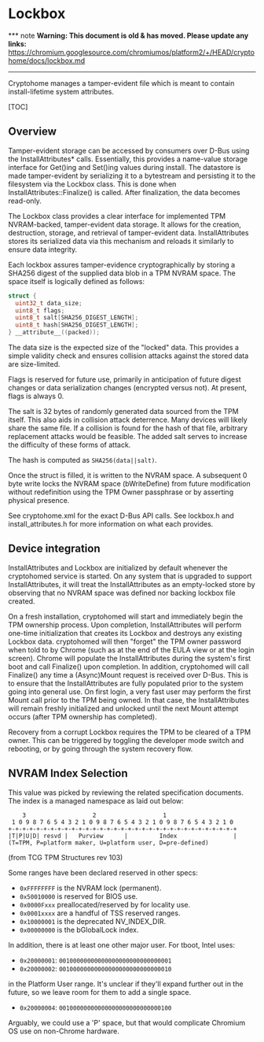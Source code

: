 # Lockbox

*** note
**Warning: This document is old & has moved.  Please update any links:**<br>
https://chromium.googlesource.com/chromiumos/platform2/+/HEAD/cryptohome/docs/lockbox.md
***

Cryptohome manages a tamper-evident file which is meant to contain
install-lifetime system attributes.

[TOC]

## Overview

Tamper-evident storage can be accessed by consumers over D-Bus using the
InstallAttributes* calls. Essentially, this provides a name-value storage
interface for Get()ing and Set()ing values during install. The datastore is made
tamper-evident by serializing it to a bytestream and persisting it to the
filesystem via the Lockbox class. This is done when
InstallAttributes::Finalize() is called. After finalization, the data becomes
read-only.

The Lockbox class provides a clear interface for implemented TPM NVRAM-backed,
tamper-evident data storage. It allows for the creation, destruction, storage,
and retrieval of tamper-evident data. InstallAttributes stores its serialized
data via this mechanism and reloads it similarly to ensure data integrity.

Each lockbox assures tamper-evidence cryptographically by storing a SHA256
digest of the supplied data blob in a TPM NVRAM space. The space itself is
logically defined as follows:

```c
struct {
  uint32_t data_size;
  uint8_t flags;
  uint8_t salt[SHA256_DIGEST_LENGTH];
  uint8_t hash[SHA256_DIGEST_LENGTH];
} __attribute__((packed));
```

The data size is the expected size of the "locked" data. This provides a simple
validity check and ensures collision attacks against the stored data are
size-limited.

Flags is reserved for future use, primarily in anticipation of future digest
changes or data serialization changes (encrypted versus not). At present, flags
is always 0.

The salt is 32 bytes of randomly generated data sourced from the TPM itself.
This also aids in collision attack deterrence. Many devices will likely share
the same file. If a collision is found for the hash of that file, arbitrary
replacement attacks would be feasible. The added salt serves to increase the
difficulty of these forms of attack.

The hash is computed as `SHA256(data||salt)`.

Once the struct is filled, it is written to the NVRAM space. A subsequent 0 byte
write locks the NVRAM space (bWriteDefine) from future modification without
redefinition using the TPM Owner passphrase or by asserting physical presence.

See cryptohome.xml for the exact D-Bus API calls. See lockbox.h and
install_attributes.h for more information on what each provides.

## Device integration

InstallAttributes and Lockbox are initialized by default whenever the
cryptohomed service is started. On any system that is upgraded to support
InstallAttributes, it will treat the InstallAttributes as an empty-locked store
by observing that no NVRAM space was defined nor backing lockbox file created.

On a fresh installation, cryptohomed will start and immediately begin the TPM
ownership process. Upon completion, InstallAttributes will perform one-time
initialization that creates its Lockbox and destroys any existing Lockbox data.
cryptohomed will then "forget" the TPM owner password when told to by Chrome
(such as at the end of the EULA view or at the login screen). Chrome will
populate the InstallAttributes during the system's first boot and call
Finalize() upon completion. In addition, cryptohomed will call Finalize() any
time a (Async)Mount request is received over D-Bus. This is to ensure that the
InstallAttributes are fully populated prior to the system going into general
use. On first login, a very fast user may perform the first Mount call prior to
the TPM being owned. In that case, the InstallAttributes will remain freshly
initialized and unlocked until the next Mount attempt occurs (after TPM
ownership has completed).

Recovery from a corrupt Lockbox requires the TPM to be cleared of a TPM owner.
This can be triggered by toggling the developer mode switch and rebooting, or by
going through the system recovery flow.

## NVRAM Index Selection

This value was picked by reviewing the related specification documents. The
index is a managed namespace as laid out below:

```
    3                   2                   1
 1 0 9 8 7 6 5 4 3 2 1 0 9 8 7 6 5 4 3 2 1 0 9 8 7 6 5 4 3 2 1 0
+-+-+-+-+-+-+-+-+-+-+-+-+-+-+-+-+-+-+-+-+-+-+-+-+-+-+-+-+-+-+-+-+
|T|P|U|D| resvd |   Purview      |         Index                |
(T=TPM, P=platform maker, U=platform user, D=pre-defined)
```

(from TCG TPM Structures rev 103)

Some ranges have been declared reserved in other specs:

*   `0xFFFFFFFF` is the NVRAM lock (permanent).
*   `0x50010000` is reserved for BIOS use.
*   `0x0000Fxxx` preallocated/reserved by for locality use.
*   `0x0001xxxx` are a handful of TSS reserved ranges.
*   `0x10000001` is the deprecated NV_INDEX_DIR.
*   `0x00000000` is the bGlobalLock index.

In addition, there is at least one other major user. For tboot, Intel uses:

*   `0x20000001`: `00100000000000000000000000000001`
*   `0x20000002`: `00100000000000000000000000000010`

in the Platform User range. It's unclear if they'll expand further out in the
future, so we leave room for them to add a single space.

*   `0x20000004`: `00100000000000000000000000000100`

Arguably, we could use a 'P' space, but that would complicate Chromium OS use on
non-Chrome hardware.
